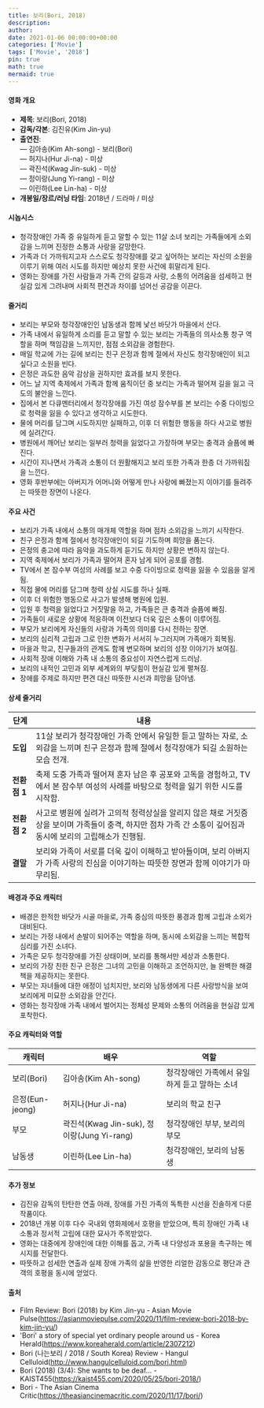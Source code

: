 ```yaml
---
title: 보리(Bori, 2018)
description: 
author: 
date: 2021-01-06 00:00:00+00:00
categories: ['Movie']
tags: ['Movie', '2018']
pin: true
math: true
mermaid: true
---
```

#### 영화 개요

- **제목**: 보리(Bori, 2018)  
- **감독/각본**: 김진유(Kim Jin-yu)  
- **출연진**:  
  — 김아송(Kim Ah-song) - 보리(Bori)  
  — 허지나(Hur Ji-na) - 미상  
  — 곽진석(Kwag Jin-suk) - 미상  
  — 정이랑(Jung Yi-rang) - 미상  
  — 이린하(Lee Lin-ha) - 미상  
- **개봉일/장르/러닝 타임**: 2018년 / 드라마 / 미상  

#### 시놉시스

- 청각장애인 가족 중 유일하게 듣고 말할 수 있는 11살 소녀 보리는 가족들에게 소외감을 느끼며 진정한 소통과 사랑을 갈망한다.  
- 가족과 더 가까워지고자 스스로도 청각장애를 갖고 싶어하는 보리는 자신의 소원을 이루기 위해 여러 시도를 하지만 예상치 못한 사건에 휘말리게 된다.  
- 영화는 장애를 가진 사람들과 가족 간의 갈등과 사랑, 소통의 어려움을 섬세하고 현실감 있게 그려내며 사회적 편견과 차이를 넘어선 공감을 이끈다.  

#### 줄거리

- 보리는 부모와 청각장애인인 남동생과 함께 낯선 바닷가 마을에서 산다.  
- 가족 내에서 유일하게 소리를 듣고 말할 수 있는 보리는 가족들의 의사소통 창구 역할을 하며 책임감을 느끼지만, 점점 소외감을 경험한다.  
- 매일 학교에 가는 길에 보리는 친구 은정과 함께 절에서 자신도 청각장애인이 되고 싶다고 소원을 빈다.  
- 은정은 과도한 음악 감상을 권하지만 효과를 보지 못한다.  
- 어느 날 지역 축제에서 가족과 함께 움직이던 중 보리는 가족과 떨어져 길을 잃고 극도의 불안을 느낀다.  
- 집에서 본 다큐멘터리에서 청각장애를 가진 여성 잠수부를 본 보리는 수중 다이빙으로 청력을 잃을 수 있다고 생각하고 시도한다.  
- 물에 머리를 담그며 시도하지만 실패하고, 이후 더 위험한 행동을 하다 사고로 병원에 실려간다.  
- 병원에서 깨어난 보리는 일부러 청력을 잃었다고 가장하며 부모는 충격과 슬픔에 빠진다.  
- 시간이 지나면서 가족과 소통이 더 원활해지고 보리 또한 가족과 한층 더 가까워짐을 느낀다.  
- 영화 후반부에는 아버지가 어머니와 어떻게 만나 사랑에 빠졌는지 이야기를 들려주는 따뜻한 장면이 나온다.  

#### 주요 사건

- 보리가 가족 내에서 소통의 매개체 역할을 하며 점차 소외감을 느끼기 시작한다.  
- 친구 은정과 함께 절에서 청각장애인이 되길 기도하며 희망을 품는다.  
- 은정의 충고에 따라 음악을 과도하게 듣기도 하지만 상황은 변하지 않는다.  
- 지역 축제에서 보리가 가족과 떨어져 혼자 남게 되어 공포를 경험.  
- TV에서 본 잠수부 여성의 사례를 보고 수중 다이빙으로 청력을 잃을 수 있음을 알게 됨.  
- 직접 물에 머리를 담그며 청력 상실 시도를 하나 실패.  
- 이후 더 위험한 행동으로 사고가 발생해 병원에 입원.  
- 입원 후 청력을 잃었다고 거짓말을 하고, 가족들은 큰 충격과 슬픔에 빠짐.  
- 가족들이 새로운 상황에 적응하며 이전보다 더욱 깊은 소통이 이루어짐.  
- 부모가 보리에게 자신들의 사랑과 가족의 의미를 다시 전하는 장면.  
- 보리의 심리적 고립과 그로 인한 변화가 서서히 누그러지며 가족애가 회복됨.  
- 마을과 학교, 친구들과의 관계도 함께 변모하며 보리의 성장 이야기가 보여짐.  
- 사회적 장애 이해와 가족 내 소통의 중요성이 자연스럽게 드러남.  
- 보리의 내적인 고민과 외부 세계와의 부딪힘이 현실감 있게 펼쳐짐.  
- 장애를 주제로 하지만 편견 대신 따뜻한 시선과 희망을 담아냄.  

#### 상세 줄거리

| **단계**  | **내용**                                                                                          |
|-----------|-------------------------------------------------------------------------------------------------|
| **도입**  | 11살 보리가 청각장애인 가족 안에서 유일한 듣고 말하는 자로, 소외감을 느끼며 친구 은정과 함께 절에서 청각장애가 되길 소원하는 모습 전개.        |
| **전환점 1** | 축제 도중 가족과 떨어져 혼자 남은 후 공포와 고독을 경험하고, TV에서 본 잠수부 여성의 사례를 바탕으로 청력을 잃기 위한 시도를 시작함.           |
| **전환점 2** | 사고로 병원에 실려가 고의적 청력상실을 알리지 않은 채로 거짓증상을 보이며 가족들이 충격, 하지만 점차 가족 간 소통이 깊어짐과 동시에 보리의 고립해소가 진행됨. |
| **결말**  | 보리와 가족이 서로를 더욱 깊이 이해하고 받아들이며, 보리 아버지가 가족 사랑의 진심을 이야기하는 따뜻한 장면과 함께 이야기가 마무리됨.         |

#### 배경과 주요 캐릭터

- 배경은 한적한 바닷가 시골 마을로, 가족 중심의 따뜻한 풍경과 함께 고립과 소외가 대비된다.  
- 보리는 가정 내에서 손발이 되어주는 역할을 하며, 동시에 소외감을 느끼는 복합적 심리를 가진 소녀다.  
- 가족은 모두 청각장애를 가진 상태이며, 보리를 통해서만 세상과 소통한다.  
- 보리의 가장 친한 친구 은정은 그녀의 고민을 이해하고 조언하지만, 늘 완벽한 해결책을 제공하지는 못한다.  
- 부모는 자녀들에 대한 애정이 넘치지만, 보리와 남동생에게 다른 사랑방식을 보여 보리에게 미묘한 소외감을 안긴다.  
- 영화는 청각장애 가족 내에서 벌어지는 정체성 문제와 소통의 어려움을 현실감 있게 포착한다.  

#### 주요 캐릭터와 역할

| **캐릭터** | **배우**         | **역할**                             |
|------------|------------------|-------------------------------------|
| 보리(Bori)  | 김아송(Kim Ah-song) | 청각장애인 가족에서 유일하게 듣고 말하는 소녀 |
| 은정(Eun-jeong) | 허지나(Hur Ji-na)    | 보리의 학교 친구                     |
| 부모       | 곽진석(Kwag Jin-suk), 정이랑(Jung Yi-rang) | 청각장애인 부부, 보리의 부모          |
| 남동생     | 이린하(Lee Lin-ha) | 청각장애인, 보리의 남동생            |

#### 추가 정보

- 김진유 감독의 탄탄한 연출 아래, 장애를 가진 가족의 독특한 시선을 진솔하게 다룬 작품이다.  
- 2018년 개봉 이후 다수 국내외 영화제에서 호평을 받았으며, 특히 장애인 가족 내 소통과 정서적 고립에 대한 묘사가 주목받았다.  
- 영화는 대중에게 장애인에 대한 이해를 돕고, 가족 내 다양성과 포용을 촉구하는 메시지를 전달한다.  
- 따뜻하고 섬세한 연출과 실제 장애 가족의 삶을 반영한 리얼한 감동으로 평단과 관객의 호평을 동시에 얻었다.  

#### 출처

- Film Review: Bori (2018) by Kim Jin-yu - Asian Movie Pulse(https://asianmoviepulse.com/2020/11/film-review-bori-2018-by-kim-jin-yu/)  
- 'Bori' a story of special yet ordinary people around us - Korea Herald(https://www.koreaherald.com/article/2307212)  
- Bori (나는보리 / 2018 / South Korea) Review - Hangul Celluloid(http://www.hangulcelluloid.com/bori.html)  
- Bori (2018) (3/4): She wants to be deaf… - KAIST455(https://kaist455.com/2020/05/25/bori-2018/)  
- Bori - The Asian Cinema Critic(https://theasiancinemacritic.com/2020/11/17/bori/)
